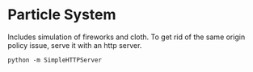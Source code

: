 # Particle System

Includes simulation of fireworks and cloth.
To get rid of the same origin policy issue, serve it with an http server.

```
python -m SimpleHTTPServer
```


